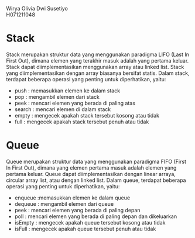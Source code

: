 Wirya Olivia Dwi Susetiyo <br>
H071211048

# Stack
Stack merupakan struktur data yang menggunakan paradigma LIFO (Last In First Out), dimana elemen yang terakhir masuk adalah yang pertama keluar. Stack dapat diimplementasikan menggunakan array atau linked list. Stack yang diimplementasikan dengan array biasanya bersifat statis. Dalam stack, terdapat beberapa operasi yang penting untuk diperhatikan, yaitu:
  - push  : memasukkan elemen ke dalam stack
  - pop   : mengambil elemen dari stack
  - peek  : mencari elemen yang berada di paling atas
  - search  : mencari elemen di dalam stack
  - empty : mengecek apakah stack tersebut kosong atau tidak
  - full  : mengecek apakah stack tersebut penuh atau tidak


# Queue
Queue merupakan struktur data yang menggunakan paradigma FIFO (First In First Out), dimana yang elemen pertama masuk adalah elemen yang pertama keluar. Queue dapat diimplementasikan dengan linear arraya, circular array list, atau dengan linked list. Dalam queue, terdapat beberapa operasi yang penting untuk diperhatikan, yaitu:
  - enqueue :memasukkan elemen ke dalam queue
  - dequeue : mengambil elemen dari queue
  - peek    : mencari elemen yang berada di paling depan
  - poll    : mencari elemen yang berada di paling depan dan dikeluarkan
  - isEmpty : mengecek apakah queue tersebut kosong atau tidak
  - isFull  : mengecek apakah queue tersebut penuh atau tidak
